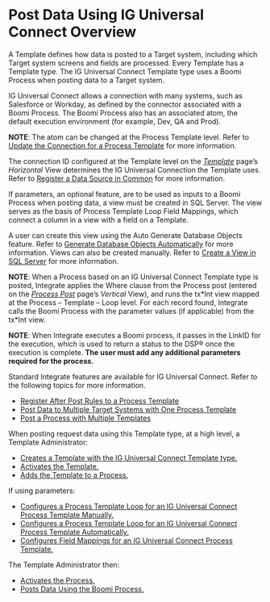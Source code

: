 # Post Data Using IG Universal Connect Overview

A Template defines how data is posted to a Target system, including
which Target system screens and fields are processed. Every Template has
a Template type. The IG Universal Connect Template type uses a Boomi
Process when posting data to a Target system.

IG Universal Connect allows a connection with many systems, such as
Salesforce or Workday, as defined by the connector associated with a
Boomi Process. The Boomi Process also has an associated atom, the
default execution environment (for example, Dev, QA and Prod).

**NOTE**: The atom can be changed at the Process Template level. Refer
to [Update the Connection for a Process
Template](Update%20the%20Connection%20for%20a%20Process%20Template.htm)
for more information.

The connection ID configured at the Template level on the
*[Template](../Integrate/Page_Desc/Template_H.htm)* page’s *Horizontal*
View determines the IG Universal Connection the Template uses. Refer to
[Register a Data Source in
Common](../Common/Use_Cases/Register_a_Data_Source_in_Common.htm) for
more information.

If parameters, an optional feature, are to be used as inputs to a Boomi
Process when posting data, a view must be created in SQL Server. The
view serves as the basis of Process Template Loop Field Mappings, which
connect a column in a view with a field on a Template.

A user can create this view using the Auto Generate Database Objects
feature. Refer to [Generate Database Objects
Automatically](../Integrate/Use_Cases/Generate_Database_Objects_Automatically.htm)
for more information. Views can also be created manually. Refer to
[Create a View in SQL
Server](../Integrate/Use_Cases/Create_a_View_in_SQL_Server.htm) for more
information.

**NOTE**: When a Process based on an IG Universal Connect Template type
is posted, Integrate applies the Where clause from the Process post
(entered on the *[Process
Post](../Integrate/Page_Desc/Process_Post_H.htm)* page’s *Vertical*
View), and runs the tx\*Int view mapped at the Process – Template – Loop
level. For each record found, Integrate calls the Boomi Process with the
parameter values (if applicable) from the tx\*Int view.

**NOTE**: When Integrate executes a Boomi process, it passes in the
LinkID for the execution, which is used to return a status to the DSP®
once the execution is complete. **The user must add any additional
parameters required for the process.**

Standard Integrate features are available for IG Universal Connect.
Refer to the following topics for more information.

  - [Register After Post Rules to a Process
    Template](../Integrate/Use_Cases/Register_After_Post_Rules_to_a_Process_Template_Overview.htm)
  - [Post Data to Multiple Target Systems with One Process
    Template](../Integrate/Use_Cases/Post_Data_to_Multiple_Target_Systems_with_One_Process_Template.htm)
  - [Post a Process with Multiple
    Templates](../Integrate/Use_Cases/Post_a_Process_with_Multiple_Templates.htm)

When posting request data using this Template type, at a high level, a
Template Administrator:

  - [Creates a Template with the IG Universal Connect Template
    type.](Create%20an%20IG%20Universal%20Connect%20Template.htm)
  - [Activates the Template.](Activate%20the%20Template%20IGUC.htm)
  - [Adds the Template to a
    Process.](Add%20the%20Template%20to%20a%20Process%20IGUC.htm)

If using parameters:

  - [Configures a Process Template Loop for an IG Universal Connect
    Process Template
    Manually.](Configure%20a%20Process%20Template%20Loop%20for%20an%20IG%20Universal%20Connect%20Process%20Template%20Manually.htm)
  - [Configures a Process Template Loop for an IG Universal Connect
    Process Template
    Automatically.](Configure%20a%20Process%20Template%20Loop%20for%20an%20IG%20Universal%20Connect%20Process%20Template%20Automatically.htm)
  - [Configures Field Mappings for an IG Universal Connect Process
    Template.](Configure%20Field%20Mappings%20for%20an%20IG%20Universal%20Connect%20Template.htm)

The Template Administrator then:

  - [Activates the Process.](Activate%20the%20Process%20IGUC.htm)
  - [Posts Data Using the Boomi
    Process.](Post%20Data%20Using%20IG%20Universal%20Connect.htm)
